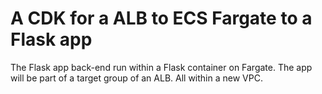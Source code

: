 
# A CDK for a ALB to ECS Fargate to a Flask app


The Flask app back-end run within a Flask container on Fargate. The app will be part of a target group of an ALB. All within a new VPC.